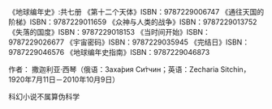 《地球编年史》:共七册
《第十二个天体》ISBN：9787229006747
《通往天国的阶梯》ISBN：9787229011659
《众神与人类的战争》ISBN：9787229013752
《失落的国度》ISBN：9787229018153
《当时间开始》ISBN：9787229026677
《宇宙密码》ISBN：9787229035945
《完结日》ISBN：9787229046576
《地球编年史指南》ISBN：9787229046873

作者：
撒迦利亚·西琴（俄语：Заха́рия Си́тчин；英语：Zecharia Sitchin，1920年7月11日－2010年10月9日）


科幻小说不属算伪科学


